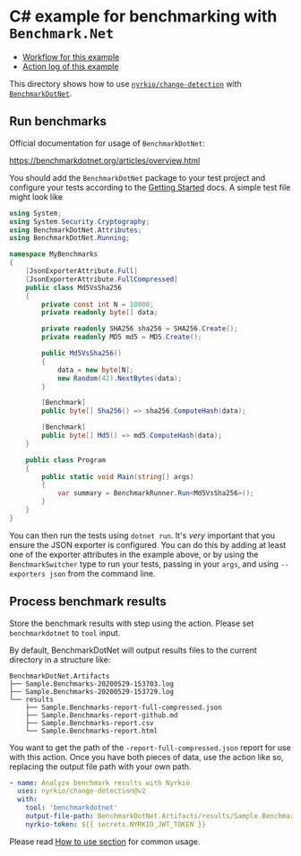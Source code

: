 C# example for benchmarking with `Benchmark.Net`
================================================

- [Workflow for this example](../../.github/workflows/benchmarkdotnet.yml)
- [Action log of this example](https://github.com/nyrkio/change-detection/actions?query=workflow%3A%22Benchmark.Net+example%22)

This directory shows how to use [`nyrkio/change-detection`](https://github.com/nyrkio/change-detection)
with [`BenchmarkDotNet`](https://benchmarkdotnet.org/).

## Run benchmarks

Official documentation for usage of `BenchmarkDotNet`:

https://benchmarkdotnet.org/articles/overview.html

You should add the `BenchmarkDotNet` package to your test project and configure your tests according to the [Getting Started](https://benchmarkdotnet.org/articles/guides/getting-started.html) docs. A simple test file might look like


```csharp
using System;
using System.Security.Cryptography;
using BenchmarkDotNet.Attributes;
using BenchmarkDotNet.Running;

namespace MyBenchmarks
{
    [JsonExporterAttribute.Full]
    [JsonExporterAttribute.FullCompressed]
    public class Md5VsSha256
    {
        private const int N = 10000;
        private readonly byte[] data;

        private readonly SHA256 sha256 = SHA256.Create();
        private readonly MD5 md5 = MD5.Create();

        public Md5VsSha256()
        {
            data = new byte[N];
            new Random(42).NextBytes(data);
        }

        [Benchmark]
        public byte[] Sha256() => sha256.ComputeHash(data);

        [Benchmark]
        public byte[] Md5() => md5.ComputeHash(data);
    }

    public class Program
    {
        public static void Main(string[] args)
        {
            var summary = BenchmarkRunner.Run<Md5VsSha256>();
        }
    }
}
```

You can then run the tests using `dotnet run`.  It's _very_ important that you ensure the JSON exporter is configured. You can do this by adding at least one of the exporter attributes in the example above, or by using the `BenchmarkSwitcher` type to run your tests, passing in your `args`, and using `--exporters json` from the command line.

## Process benchmark results

Store the benchmark results with step using the action. Please set `benchmarkdotnet` to `tool` input.

By default, BenchmarkDotNet will output results files to the current directory in a structure like:

```
BenchmarkDotNet.Artifacts
├── Sample.Benchmarks-20200529-153703.log
├── Sample.Benchmarks-20200529-153729.log
└── results
    ├── Sample.Benchmarks-report-full-compressed.json
    ├── Sample.Benchmarks-report-github.md
    ├── Sample.Benchmarks-report.csv
    └── Sample.Benchmarks-report.html
```

You want to get the path of the `-report-full-compressed.json` report for use with this action.  Once you have both pieces of data, use the action like so, replacing the output file path with your own path.

```yaml
- name: Analyze benchmark results with Nyrkiö
  uses: nyrkio/change-detection@v2
  with:
    tool: 'benchmarkdotnet'
    output-file-path: BenchmarkDotNet.Artifacts/results/Sample.Benchmarks-report-full-compressed.json
    nyrkio-token: ${{ secrets.NYRKIO_JWT_TOKEN }}
```

Please read [How to use section](https://github.com/nyrkio/change-detection#how-to-use) for common usage.
